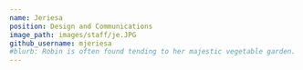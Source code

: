 ```yaml
---
name: Jeriesa
position: Design and Communications
image_path: images/staff/je.JPG
github_username: mjeriesa
#blurb: Robin is often found tending to her majestic vegetable garden.
---
```

